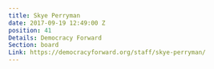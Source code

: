 ```yaml
---
title: Skye Perryman
date: 2017-09-19 12:49:00 Z
position: 41
Details: Democracy Forward
Section: board
Link: https://democracyforward.org/staff/skye-perryman/
---
```


